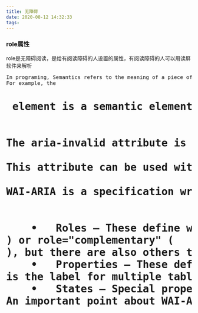 ```yaml
---
title: 无障碍
date: 2020-08-12 14:32:33
tags:
---
```



### role属性
role是无障碍阅读，是给有阅读障碍的人设置的属性，有阅读障碍的人可以用读屏软件来解析

<pre>
In programing, Semantics refers to the meaning of a piece of code — for example "what effect does running that line of JavaScript have?", or "what purpose or role does that HTML element have" (rather than "what does it look like?".)
For example, the <h1> element is a semantic element, which gives the text it wraps around the role (or meaning) of "a top level heading on your page."


The aria-invalid attribute is used to indicate that the value entered into an input field does not conform to the format expected by the application.This may include formats such as email addresses or telephone numbers. aria-invalid can also be used to indicate that a required field has not been filled in.The attribute should be programmatically set as a result of a validation process.

This attribute can be used with any typical HTML form element; it is not limited to elements that have an ARIA role assigned.

WAI-ARIA is a specification written by the W3C, defining a set of additional HTML attributes that can be applied to elements to provide additional semantics and improve accessibility wherever it is lacking. There are three main features defined in the spec:


	•	Roles — These define what an element is or does. Many of these are so-called landmark roles, which largely duplicate the semantic value of HTML5 structural elements e.g. role="navigation" (<nav>) or role="complementary" (<aside>), but there are also others that describe different pages structures, such as role="banner", role="search", role="tabgroup", role="tab", etc., which are commonly found in UIs.
	•	Properties — These define properties of elements, which can be used to give them extra meaning or semantics. As an example, aria-required="true"specifies that a form input needs to be filled in to be valid, whereas aria-labelledby="label" allows you to put an ID on an element, then reference it as being the label for anything else on the page, including multiple elements, which is not possible using <label for="input">. As an example, you could use aria-labelledby to specify that a key description contained in a <div>is the label for multiple table cells, or you could use it as an alternative to image alt text — specify existing information on the page as an image's alt text, rather than having to repeat it inside the alt attribute. You can see an example of this at Text alternatives.
	•	States — Special properties that define the current conditions of elements, such as aria-disabled="true", which specifies to a screenreader that a form input is currently disabled. States differ from properties in that properties don't change throughout the lifecycle of an app, whereas states can change, generally programmatically via JavaScript.
An important point about WAI-ARIA attributes is that they don't affect anything about the web page, except for the information exposed by the browser's accessibility APIs (where screenreaders get their information from). WAI-ARIA doesn't affect webpage structure, the DOM, etc., although the attributes can be useful for selecting elements by CSS.

</pre>
